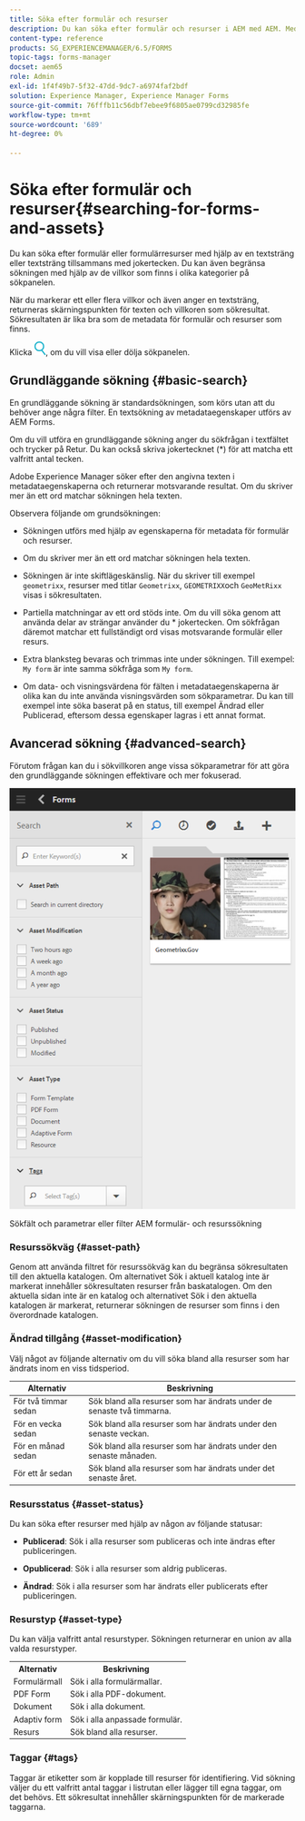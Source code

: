 ```yaml
---
title: Söka efter formulär och resurser
description: Du kan söka efter formulär och resurser i AEM med AEM. Med grundläggande och avancerad sökning kan du snabbt hitta dina resurser.
content-type: reference
products: SG_EXPERIENCEMANAGER/6.5/FORMS
topic-tags: forms-manager
docset: aem65
role: Admin
exl-id: 1f4f49b7-5f32-47dd-9dc7-a6974faf2bdf
solution: Experience Manager, Experience Manager Forms
source-git-commit: 76fffb11c56dbf7ebee9f6805ae0799cd32985fe
workflow-type: tm+mt
source-wordcount: '689'
ht-degree: 0%

---
```


# Söka efter formulär och resurser{#searching-for-forms-and-assets}

Du kan söka efter formulär eller formulärresurser med hjälp av en textsträng eller textsträng tillsammans med jokertecken. Du kan även begränsa sökningen med hjälp av de villkor som finns i olika kategorier på sökpanelen.

När du markerar ett eller flera villkor och även anger en textsträng, returneras skärningspunkten för texten och villkoren som sökresultat. Sökresultaten är lika bra som de metadata för formulär och resurser som finns.

Klicka ![aem6forms_search](assets/aem6forms_search.png), om du vill visa eller dölja sökpanelen.

## Grundläggande sökning {#basic-search}

En grundläggande sökning är standardsökningen, som körs utan att du behöver ange några filter. En textsökning av metadataegenskaper utförs av AEM Forms.

Om du vill utföra en grundläggande sökning anger du sökfrågan i textfältet och trycker på Retur. Du kan också skriva jokertecknet (&#42;) för att matcha ett valfritt antal tecken.

Adobe Experience Manager söker efter den angivna texten i metadataegenskaperna och returnerar motsvarande resultat. Om du skriver mer än ett ord matchar sökningen hela texten.

Observera följande om grundsökningen:

* Sökningen utförs med hjälp av egenskaperna för metadata för formulär och resurser.
* Om du skriver mer än ett ord matchar sökningen hela texten.
* Sökningen är inte skiftlägeskänslig. När du skriver till exempel `geometrixx`, resurser med titlar `Geometrixx`, `GEOMETRIXX`och `GeoMetRixx` visas i sökresultaten.

* Partiella matchningar av ett ord stöds inte. Om du vill söka genom att använda delar av strängar använder du &#42; jokertecken. Om sökfrågan däremot matchar ett fullständigt ord visas motsvarande formulär eller resurs.
* Extra blanksteg bevaras och trimmas inte under sökningen. Till exempel: `My form` är inte samma sökfråga som `My form`.

* Om data- och visningsvärdena för fälten i metadataegenskaperna är olika kan du inte använda visningsvärden som sökparametrar. Du kan till exempel inte söka baserat på en status, till exempel Ändrad eller Publicerad, eftersom dessa egenskaper lagras i ett annat format.

## Avancerad sökning {#advanced-search}

Förutom frågan kan du i sökvillkoren ange vissa sökparametrar för att göra den grundläggande sökningen effektivare och mer fokuserad.

![Sökfält och parametrar eller filter AEM formulär- och resurssökning](assets/search_forms_assets.png)

Sökfält och parametrar eller filter AEM formulär- och resurssökning

### Resurssökväg {#asset-path}

Genom att använda filtret för resurssökväg kan du begränsa sökresultaten till den aktuella katalogen. Om alternativet Sök i aktuell katalog inte är markerat innehåller sökresultaten resurser från baskatalogen. Om den aktuella sidan inte är en katalog och alternativet Sök i den aktuella katalogen är markerat, returnerar sökningen de resurser som finns i den överordnade katalogen.

### Ändrad tillgång {#asset-modification}

Välj något av följande alternativ om du vill söka bland alla resurser som har ändrats inom en viss tidsperiod.

| **Alternativ** | **Beskrivning** |
|---|---|
| För två timmar sedan | Sök bland alla resurser som har ändrats under de senaste två timmarna. |
| För en vecka sedan | Sök bland alla resurser som har ändrats under den senaste veckan. |
| För en månad sedan | Sök bland alla resurser som har ändrats under den senaste månaden. |
| För ett år sedan | Sök bland alla resurser som har ändrats under det senaste året. |

### Resursstatus {#asset-status}

Du kan söka efter resurser med hjälp av någon av följande statusar:

* **Publicerad**: Sök i alla resurser som publiceras och inte ändras efter publiceringen.

* **Opublicerad**: Sök i alla resurser som aldrig publiceras.

* **Ändrad**: Sök i alla resurser som har ändrats eller publicerats efter publiceringen.

### Resurstyp {#asset-type}

Du kan välja valfritt antal resurstyper. Sökningen returnerar en union av alla valda resurstyper.

<table>
 <tbody>
  <tr>
   <th>Alternativ</th> 
   <th>Beskrivning</th> 
  </tr>
  <tr>
   <td>Formulärmall<br /> </td> 
   <td>Sök i alla formulärmallar.<br /> </td> 
  </tr>
  <tr>
   <td>PDF Form</td> 
   <td>Sök i alla PDF-dokument.</td> 
  </tr>
  <tr>
   <td>Dokument</td> 
   <td>Sök i alla dokument.</td> 
  </tr>
  <tr>
   <td>Adaptiv form<br /> </td> 
   <td>Sök i alla anpassade formulär.</td> 
  </tr>
  <tr>
   <td>Resurs</td> 
   <td>Sök bland alla resurser.<br /> </td> 
  </tr>
 </tbody>
</table>

### Taggar {#tags}

Taggar är etiketter som är kopplade till resurser för identifiering. Vid sökning väljer du ett valfritt antal taggar i listrutan eller lägger till egna taggar, om det behövs. Ett sökresultat innehåller skärningspunkten för de markerade taggarna.
